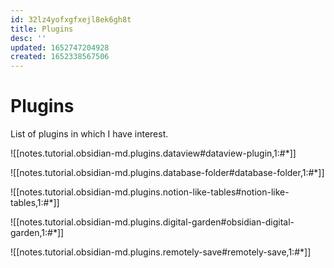 ```yaml
---
id: 32lz4yofxgfxejl8ek6gh8t
title: Plugins
desc: ''
updated: 1652747204928
created: 1652338567506
---
```

# Plugins

List of plugins in which I have interest.

![[notes.tutorial.obsidian-md.plugins.dataview#dataview-plugin,1:#*]]

![[notes.tutorial.obsidian-md.plugins.database-folder#database-folder,1:#*]]

![[notes.tutorial.obsidian-md.plugins.notion-like-tables#notion-like-tables,1:#*]]

![[notes.tutorial.obsidian-md.plugins.digital-garden#obsidian-digital-garden,1:#*]]

![[notes.tutorial.obsidian-md.plugins.remotely-save#remotely-save,1:#*]]